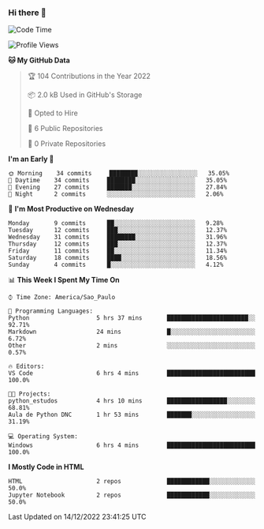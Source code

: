 ### Hi there 👋

<!--
**igabriel-gb/igabriel-gb** is a ✨ _special_ ✨ repository because its `README.md` (this file) appears on your GitHub profile.

Here are some ideas to get you started:

- 🔭 I’m currently working on ...
- 🌱 I’m currently learning ...
- 👯 I’m looking to collaborate on ...
- 🤔 I’m looking for help with ...
- 💬 Ask me about ...
- 📫 How to reach me: ...
- 😄 Pronouns: ...
- ⚡ Fun fact: ...
-->

<!--START_SECTION:waka-->
![Code Time](http://img.shields.io/badge/Code%20Time-72%20hrs%2010%20mins-blue)

![Profile Views](http://img.shields.io/badge/Profile%20Views-0-blue)

**🐱 My GitHub Data** 

> 🏆 104 Contributions in the Year 2022
 > 
> 📦 2.0 kB Used in GitHub's Storage 
 > 
> 💼 Opted to Hire
 > 
> 📜 6 Public Repositories 
 > 
> 🔑 0 Private Repositories  
 > 
**I'm an Early 🐤** 

```text
🌞 Morning    34 commits     ████████░░░░░░░░░░░░░░░░░   35.05% 
🌇 Daytime    34 commits     ████████░░░░░░░░░░░░░░░░░   35.05% 
🌃 Evening    27 commits     ███████░░░░░░░░░░░░░░░░░░   27.84% 
🌙 Night      2 commits      ░░░░░░░░░░░░░░░░░░░░░░░░░   2.06%

```
📅 **I'm Most Productive on Wednesday** 

```text
Monday       9 commits      ██░░░░░░░░░░░░░░░░░░░░░░░   9.28% 
Tuesday      12 commits     ███░░░░░░░░░░░░░░░░░░░░░░   12.37% 
Wednesday    31 commits     ████████░░░░░░░░░░░░░░░░░   31.96% 
Thursday     12 commits     ███░░░░░░░░░░░░░░░░░░░░░░   12.37% 
Friday       11 commits     ██░░░░░░░░░░░░░░░░░░░░░░░   11.34% 
Saturday     18 commits     ████░░░░░░░░░░░░░░░░░░░░░   18.56% 
Sunday       4 commits      █░░░░░░░░░░░░░░░░░░░░░░░░   4.12%

```


📊 **This Week I Spent My Time On** 

```text
⌚︎ Time Zone: America/Sao_Paulo

💬 Programming Languages: 
Python                   5 hrs 37 mins       ███████████████████████░░   92.71% 
Markdown                 24 mins             █░░░░░░░░░░░░░░░░░░░░░░░░   6.72% 
Other                    2 mins              ░░░░░░░░░░░░░░░░░░░░░░░░░   0.57%

🔥 Editors: 
VS Code                  6 hrs 4 mins        █████████████████████████   100.0%

🐱‍💻 Projects: 
python_estudos           4 hrs 10 mins       █████████████████░░░░░░░░   68.81% 
Aula de Python DNC       1 hr 53 mins        ███████░░░░░░░░░░░░░░░░░░   31.19%

💻 Operating System: 
Windows                  6 hrs 4 mins        █████████████████████████   100.0%

```

**I Mostly Code in HTML** 

```text
HTML                     2 repos             ████████████░░░░░░░░░░░░░   50.0% 
Jupyter Notebook         2 repos             ████████████░░░░░░░░░░░░░   50.0%

```



 Last Updated on 14/12/2022 23:41:25 UTC
<!--END_SECTION:waka-->
